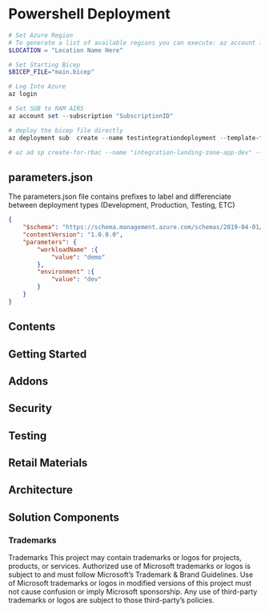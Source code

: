 <!-- ABOUT THE PROJECT -->
# Powershell Deployment

```powershell
# Set Azure Region 
# To generate a list of available regions you can execute: az account list-locations -o table
$LOCATION = "Location Name Here"

# Set Starting Bicep
$BICEP_FILE="main.bicep"

# Log Into Azure
az login

# Set SUB to RAM AIRS
az account set --subscription "SubscriptionID"

# deploy the bicep file directly
az deployment sub  create --name testintegrationdeployment --template-file $BICEP_FILE --parameters parameters.json --location $LOCATION -o json

# az ad sp create-for-rbac --name "integration-landing-zone-app-dev" --role contributor --scopes /subscriptions/SubscriptionID --sdk-auth
```

## parameters.json

The parameters.json file contains prefixes to label and differenciate between deployment types (Development, Production, Testing, ETC)

```json
{
    "$schema": "https://schema.management.azure.com/schemas/2019-04-01/deploymentParameters.json#",
    "contentVersion": "1.0.0.0",
    "parameters": {
        "workloadName" :{ 
            "value": "demo"
        },
        "environment" :{ 
            "value": "dev"
        }
    }
}
```

## Contents

## Getting Started

## Addons

## Security

## Testing

## Retail Materials

## Architecture

## Solution Components

### Trademarks

Trademarks This project may contain trademarks or logos for projects, products, or services. Authorized use of Microsoft trademarks or logos is subject to and must follow Microsoft’s Trademark & Brand Guidelines. Use of Microsoft trademarks or logos in modified versions of this project must not cause confusion or imply Microsoft sponsorship. Any use of third-party trademarks or logos are subject to those third-party’s policies.
